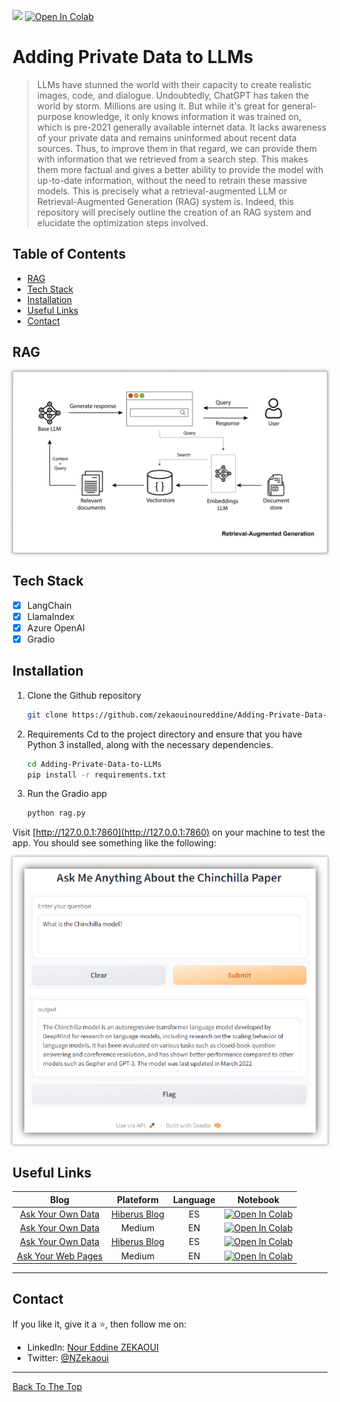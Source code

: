 ![](https://img.shields.io/badge/Python-3.11-brightgreen.svg)
[![Open In Colab](https://colab.research.google.com/assets/colab-badge.svg)](./notebooks/Ask_Your_Own_Data_LlamaIndex_LangChain_en.ipynb)


# Adding Private Data to LLMs
> LLMs have stunned the world with their capacity to create realistic images, code, and dialogue. Undoubtedly, ChatGPT has taken the world by storm. Millions are using it. But while it's great for general-purpose knowledge, it only knows information it was trained on, which is pre-2021 generally available internet data. It lacks awareness of your private data and remains uninformed about recent data sources. Thus, to improve them in that regard, we can provide them with information that we retrieved from a search step. This makes them more factual and gives a better ability to provide the model with up-to-date information, without the need to retrain these massive models. This is precisely what a retrieval-augmented LLM or Retrieval-Augmented Generation (RAG) system is. Indeed, this repository will precisely outline the creation of an RAG system and elucidate the optimization steps involved.

## Table of Contents
- [RAG](#rag)
- [Tech Stack](#tech-stack)
- [Installation](#installation)
- [Useful Links](#useful-links)
- [Contact](#Contact)

## RAG
<p align="center">
    <img src="./assets/RAG.jpg" style="box-shadow: 0px 0px 5px rgba(0, 0, 0, 0.5);" />
</p>

## Tech Stack
* [x] LangChain
* [x] LlamaIndex
* [x] Azure OpenAI
* [x] Gradio

## Installation
1. Clone the Github repository

    ```bash
    git clone https://github.com/zekaouinoureddine/Adding-Private-Data-to-LLMs.git
    ```

2. Requirements
Cd to the project directory and ensure that you have Python 3 installed, along with the necessary dependencies.

    ```bash
    cd Adding-Private-Data-to-LLMs
    pip install -r requirements.txt
    ```


3. Run the Gradio app

    ```bash
    python rag.py
    ```

Visit [http://127.0.0.1:7860](http://127.0.0.1:7860) on your machine to test the app. You should see something like the following:

<p align="center">
  <a href="http://127.0.0.1:7860">
    <img src="./assets/GradioDemo.png" style="box-shadow: 0px 0px 5px rgba(0, 0, 0, 0.5);" />
  </a>
</p>

## Useful Links

| Blog                                                                              | Plateform                                                        | Language | Notebook                                                                                                                              |
|:---------------------------------------------------------------------------------:|:----------------------------------------------------------------:|:--------:|:-------------------------------------------------------------------------------------------------------------------------------------:|
|   [Ask Your Own Data](https://www.hiberus.com/crecemos-contigo/ask-your-own-data-generando-respuestas-sobre-datos-privados-en-entornos-seguros/)  |  [Hiberus Blog](https://www.hiberus.com/crecemos-contigo/)      | ES       |  [![Open In Colab](https://colab.research.google.com/assets/colab-badge.svg)](./notebooks/Ask_Your_Own_Data_LlamaIndex_LangChain_es.ipynb)       |
|   [Ask Your Own Data](https://medium.com/@zekaouinoureddine/bring-your-own-data-to-llms-using-langchain-llamaindex-3ddbac8cc9eb)          |        Medium                                                    | EN       |  [![Open In Colab](https://colab.research.google.com/assets/colab-badge.svg)](./notebooks/Ask_Your_Own_Data_LlamaIndex_LangChain_en.ipynb)       |
|   [Ask Your Own Data](https://www.hiberus.com/crecemos-contigo/ask-your-web-pages-otro-enfoque-rag-utilizando-modelos-de-codigo-abierto/)  |  [Hiberus Blog](https://www.hiberus.com/crecemos-contigo/)      | ES       |  [![Open In Colab](https://colab.research.google.com/assets/colab-badge.svg)](./notebooks/Ask_Your_Web_Pages_Es.ipynb)       |
|   [Ask Your Web Pages](https://medium.com/@zekaouinoureddine/ask-your-web-pages-using-mistral-7b-langchain-f976e1e151ca)          |        Medium                                                    | EN       |  [![Open In Colab](https://colab.research.google.com/assets/colab-badge.svg)](./notebooks/Ask_Your_Web_Pages_En.ipynb)       |

---
## Contact

If you like it, give it a ⭐, then follow me on:
- LinkedIn: [Nour Eddine ZEKAOUI](https://www.linkedin.com/in/nour-eddine-zekaoui-ba43b1177/)
- Twitter: [@NZekaoui](https://twitter.com/NZekaoui)

---
 
[Back To The Top](#adding-private-data-to-llms)
